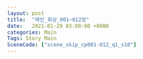 ```yaml
---
layout: post
title:  "메인_회상_001~012장"
date:   2021-01-29 03:00:00 +0000
categories: Main
Tags: Story Main
SceneCode: ["scene_skip_cp001-012_q1_s10"]
---
```

